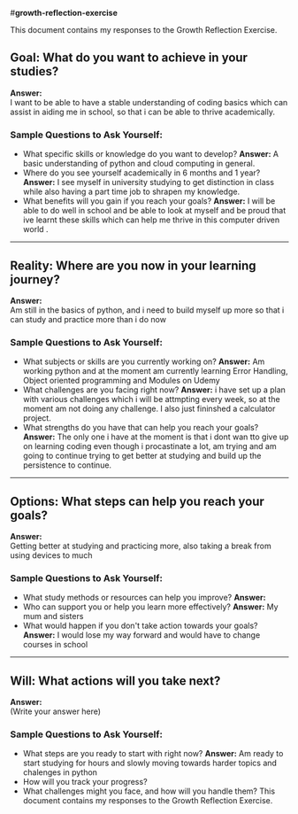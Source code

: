 #**growth-reflection-exercise**

This document contains my responses to the Growth Reflection Exercise.

## Goal: What do you want to achieve in your studies?
**Answer:**  
I want to be able to have a stable understanding of coding basics which can assist in aiding me in school, so that i can be able to thrive academically.


### Sample Questions to Ask Yourself:
- What specific skills or knowledge do you want to develop?
  **Answer:** A basic understanding of python and cloud computing in general.
- Where do you see yourself academically in 6 months and 1 year?
  **Answer:** I see myself in university studying to get distinction in class while also having a part time job to shrapen my knowledge.
- What benefits will you gain if you reach your goals?
  **Answer:** I will be able to do well in school and be able to look at myself and be proud that ive learnt these skills which can help me thrive in this computer driven      world .

---

## Reality: Where are you now in your learning journey?
**Answer:**  
Am still in the basics of python, and i need to build myself up more so that i can study and practice more than i do now

### Sample Questions to Ask Yourself:
- What subjects or skills are you currently working on?
  **Answer:** Am working python and at the moment am currently learning Error Handling, Object oriented programming and Modules on Udemy
- What challenges are you facing right now?
  **Answer:** i have set up a plan with various challenges which i will be attmpting every week, so at the moment am not doing any challenge. I also just fininshed a           calculator project.
- What strengths do you have that can help you reach your goals?
  **Answer:** The only one i have at the moment is that i dont wan tto give up on learning coding even though i procastinate a lot, am trying and am going to continue trying   to get better at studying and build up the persistence to continue.

---

## Options: What steps can help you reach your goals?
**Answer:**  
Getting better at studying and practicing more, also taking a break from using devices to much

### Sample Questions to Ask Yourself:
- What study methods or resources can help you improve?
  **Answer:** 
- Who can support you or help you learn more effectively?
  **Answer:** My mum and sisters
- What would happen if you don't take action towards your goals?
 **Answer:** I would lose my way forward and would have to change courses in school

---

## Will: What actions will you take next?
**Answer:**  
(Write your answer here)

### Sample Questions to Ask Yourself:
- What steps are you ready to start with right now?
  **Answer:** Am ready to start studying for hours and slowly moving towards harder topics and chalenges in python
- How will you track your progress?
- What challenges might you face, and how will you handle them?
This document contains my responses to the Growth Reflection Exercise.
